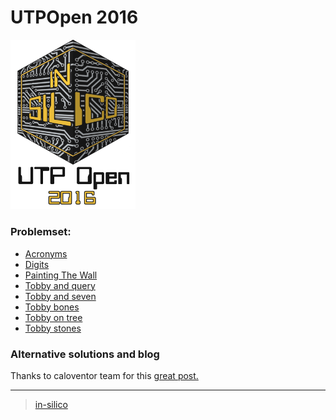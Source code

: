 UTPOpen 2016
============

<img src="https://github.com/in-silico/logo/raw/master/src/Open-2016.png" width=200px></img>

### Problemset:

- [Acronyms](https://github.com/in-silico/UTPOpen/tree/master/2016/acronyms)
- [Digits](https://github.com/in-silico/UTPOpen/tree/master/2016/digits)
- [Painting The Wall](https://github.com/in-silico/UTPOpen/tree/master/2016/paining-the-wall)
- [Tobby and query](https://github.com/in-silico/UTPOpen/tree/master/2016/tobby-and-query/solutions)
- [Tobby and seven](https://github.com/in-silico/UTPOpen/tree/master/2016/tobby-and-seven/solutions)
- [Tobby bones](https://github.com/in-silico/UTPOpen/tree/master/2016/tobby-bones)
- [Tobby on tree](https://github.com/in-silico/UTPOpen/tree/master/2016/tobby-on-tree)
- [Tobby stones](https://github.com/in-silico/UTPOpen/tree/master/2016/tobby-stones/solutions)


### Alternative solutions and blog

Thanks to caloventor team for this [great post.](http://caloventorendos.blogspot.com.co/2016/04/3-competencia-de-la-red-de-programacion.html)

----

> [in-silico](//github.com/in-silico)

